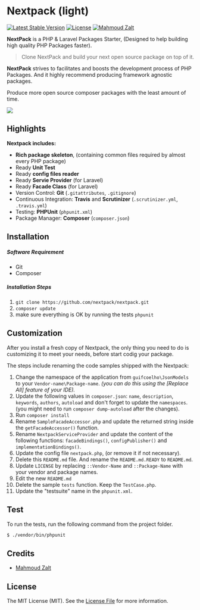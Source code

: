 # Nextpack (light)

[![Latest Stable Version](https://poser.pugx.org/nextpack/nextpack/v/stable)](https://packagist.org/packages/nextpack/nextpack) 
[![License](https://poser.pugx.org/nextpack/nextpack/license)](https://packagist.org/packages/nextpack/nextpack)
[![Mahmoud Zalt](https://img.shields.io/badge/Author-Mahmoud%20Zalt-orange.svg)](http://www.zalt.me)











**NextPack** is a PHP & Laravel Packages Starter, (Designed to help  building high quality PHP Packages faster).

>Clone NextPack and build your next open source package on top of it.

**NextPack** strives to facilitates and boosts the development process of PHP Packages. And it highly recommend producing framework agnostic packages.

Produce more open source composer packages with the least amount of time.

![](https://s32.postimg.org/d2fler4qd/next_pack_logo_squared_v2.png)



<a name="Highlights"></a>
## Highlights

__Nextpack includes:__

- **Rich package skeleton**, (containing common files required by almost every PHP package)
- Ready **Unit Test**
- Ready **config files reader**
- Ready **Servie Provider** (for Laravel)
- Ready **Facade Class** (for Laravel)
- Version Control: **Git** (`.gitattributes`, `.gitignore`)
- Continuous Integration: **Travis** and **Scrutinizer** (`.scrutinizer.yml`, `.travis.yml`)
- Testing: **PHPUnit** (`phpunit.xml`)
- Package Manager: **Composer** (`composer.json`)  
  





<a name="Installation"></a>
## Installation


##### Software Requirement
- Git
- Composer


##### Installation Steps

1. `git clone https://github.com/nextpack/nextpack.git`
2. `composer update`
3. make sure everything is OK by running the tests `phpunit`




<a name="Customization"></a>
## Customization

After you install a fresh copy of Nextpack, the only thing you need to do is customizing it to meet your needs, before start codig your package.


The steps include renaming the code samples shipped with the Nextpack:

1. Change the namespace of the application from `guifcoelho\JsonModels` to your `Vendor-name\Package-name`. *(you can do this using the [Replace All] feature of your IDE).*
2. Update the following values in `composer.json`:  `name`, `description`, `keywords`, `authors`, `autoload` and don't forget to update the `namespaces`. (you might need to run `composer dump-autoload` after the changes).
3. Run `composer install`
4. Rename `SampleFacadeAccessor.php` and update the returned string inside the `getFacadeAccessor()` function.
5. Rename `NextpackServiceProvider` and update the content of the following functions: `facadeBindings()`, `configPublisher()` and `implementationBindings()`.
6. Update the config file `nextpack.php`, (or remove it if not necessary).
7. Delete this `README.md` file. And rename the `README.md.READY` to `README.md`.
8. Update `LICENSE` by replacing `::Vendor-Name` and `::Package-Name` with your vendor and package names.
9. Edit the new `README.md` 
13. Delete the sample `tests` function. Keep the `TestCase.php`.
14. Update the "testsuite" name in the `phpunit.xml`.



## Test

To run the tests, run the following command from the project folder.

``` bash
$ ./vendor/bin/phpunit
```




## Credits

- [Mahmoud Zalt](https://github.com/Mahmoudz)



## License

The MIT License (MIT). See the [License File](https://github.com/nextpack/nextpack/blob/master/LICENSE) for more information.
